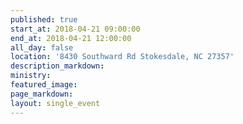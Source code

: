 ```yaml
---
published: true
start_at: 2018-04-21 09:00:00
end_at: 2018-04-21 12:00:00
all_day: false
location: '8430 Southward Rd Stokesdale, NC 27357'
description_markdown:
ministry:
featured_image:
page_markdown:
layout: single_event
---
```

